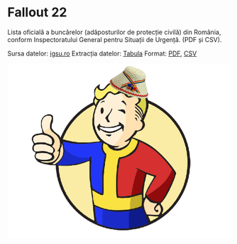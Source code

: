 # Fallout 22

Lista oficială a buncărelor (adăposturilor de protecție civilă) din România, conform Inspectoratului General pentru Situații de Urgență. (PDF și CSV).

Sursa datelor: [igsu.ro](https://www.igsu.ro/Resources/Documente_Generale/Situatia_adaposturilor_de_protectie_civila.pdf)
Extracția datelor: [Tabula](https://tabula.technology)
Format: [PDF]('data/adaposturi.pdf'), [CSV]('data/adaposturi.csv')

![Vault Romanian Boy](vault-boy.png)

